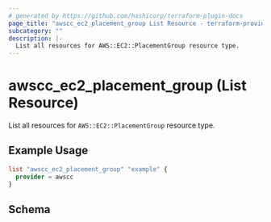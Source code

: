 ```yaml
---
# generated by https://github.com/hashicorp/terraform-plugin-docs
page_title: "awscc_ec2_placement_group List Resource - terraform-provider-awscc"
subcategory: ""
description: |-
  List all resources for AWS::EC2::PlacementGroup resource type.
---
```


# awscc_ec2_placement_group (List Resource)

List all resources for `AWS::EC2::PlacementGroup` resource type.

## Example Usage

```terraform
list "awscc_ec2_placement_group" "example" {
  provider = awscc
}
```

<!-- schema generated by tfplugindocs -->
## Schema
